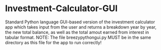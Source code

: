# Investment-Calculator-GUI
Standard Python language GUI-based version of the investment calculator app which takes input from the user and returns a breakdown year by year, the new total balance, as well as the total amout earned from interest in tabular format.  NOTE: The file breezypythongui.py MUST be in the same directory as this file for the app to run correctly!
